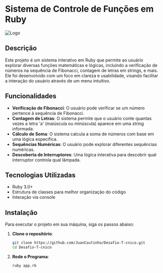 # Sistema de Controle de Funções em Ruby

![Logo](https://example.com/logo.png) <!-- Insira uma URL para um logo do projeto, se tiver -->

## Descrição

Este projeto é um sistema interativo em Ruby que permite ao usuário explorar diversas funções matemáticas e lógicas, incluindo a verificação de números na sequência de Fibonacci, contagem de letras em strings, e mais. Ele foi desenvolvido com um foco em clareza e usabilidade, visando facilitar a interação do usuário através de um menu intuitivo.

## Funcionalidades

- **Verificação de Fibonacci**: O usuário pode verificar se um número pertence à sequência de Fibonacci.
- **Contagem de Letras**: O sistema permite que o usuário conte quantas vezes a letra 'a' (maiúscula ou minúscula) aparece em uma string informada.
- **Cálculo de Soma**: O sistema calcula a soma de números com base em uma lógica específica.
- **Sequências Numéricas**: O usuário pode explorar diferentes sequências numéricas.
- **Descoberta de Interruptores**: Uma lógica interativa para descobrir qual interruptor controla qual lâmpada.

## Tecnologias Utilizadas

- Ruby 3.0+
- Estrutura de classes para melhor organização do código
- Interação via console

## Instalação

Para executar o projeto em sua máquina, siga os passos abaixo:

1. **Clone o repositório**:

   ```bash
   git clone https://github.com/JuanCoutinho/Desafio-T-cnico.git
   cd Desafio-T-cnico

1. **Rode o Programa**:

   ```bash
   ruby app.rb
